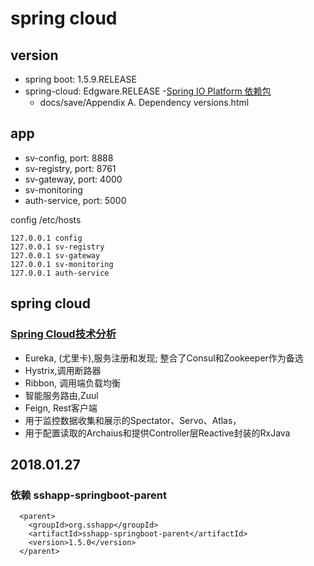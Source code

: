 spring cloud
===

version
---

- spring boot: 1.5.9.RELEASE
- spring-cloud: Edgware.RELEASE
-[Spring IO Platform 依赖包](https://docs.spring.io/platform/docs/Brussels-SR6/reference/htmlsingle/#appendix-dependency-versions)
  - docs/save/Appendix A. Dependency versions.html
  
app
---

- sv-config, port: 8888
- sv-registry, port: 8761
- sv-gateway, port: 4000
- sv-monitoring
- auth-service, port: 5000

config /etc/hosts

```
127.0.0.1 config
127.0.0.1 sv-registry
127.0.0.1 sv-gateway
127.0.0.1 sv-monitoring
127.0.0.1 auth-service
```

spring cloud
---

### [Spring Cloud技术分析](http://tech.lede.com/2017/03/15/rd/server/SpringCloud0/)

- Eureka, (尤里卡),服务注册和发现; 整合了Consul和Zookeeper作为备选
- Hystrix,调用断路器
- Ribbon, 调用端负载均衡
- 智能服务路由,Zuul
- Feign, Rest客户端
- 用于监控数据收集和展示的Spectator、Servo、Atlas，
- 用于配置读取的Archaius和提供Controller层Reactive封装的RxJava

2018.01.27
---

### 依赖 sshapp-springboot-parent

```
  <parent>
    <groupId>org.sshapp</groupId>
    <artifactId>sshapp-springboot-parent</artifactId>
    <version>1.5.0</version>
  </parent>
```
